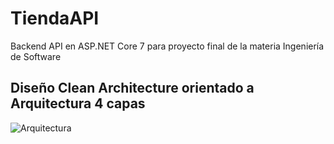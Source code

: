 # TiendaAPI
Backend API en ASP.NET Core 7 para proyecto final de la materia Ingeniería de Software

## Diseño Clean Architecture orientado a Arquitectura 4 capas
![Arquitectura](https://github.com/lucasdepetrisd/TiendaAPI/assets/66499356/4500b2ae-1e69-41bc-975a-4a042c3d036f)
